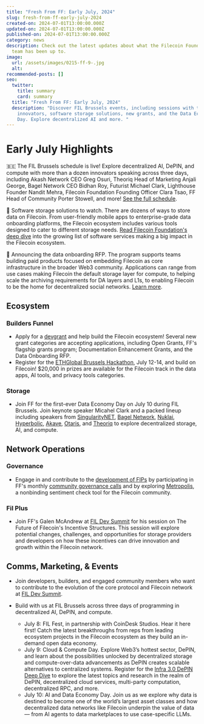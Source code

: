 ```yaml
---
title: "Fresh From FF: Early July, 2024"
slug: fresh-from-ff-early-july-2024
created-on: 2024-07-01T13:00:00.000Z
updated-on: 2024-07-01T13:00:00.000Z
published-on: 2024-07-01T13:00:00.000Z
category: news
description: Check out the latest updates about what the Filecoin Foundation
  team has been up to.
image:
  url: /assets/images/0215-ff-9-.jpg
  alt:
recommended-posts: []
seo:
  twitter:
    title: summary
    card: summary
  title: "Fresh From FF: Early July, 2024"
  description: "Discover FIL Brussels events, including sessions with top
    innovators, software storage solutions, new grants, and the Data Economy
    Day. Explore decentralized AI and more. "
---
```


# Early July Highlights

🇧🇪 The FIL Brussels schedule is live! Explore decentralized AI, DePIN, and compute with more than a dozen innovators speaking across three days, including Akash Network CEO Greg Osuri, Theoriq Head of Marketing Anjali George, Bagel Network CEO Bidhan Roy, Futurist Michael Clark, Lighthouse Founder Nandit Mehra, Filecoin Foundation Founding Officer Clara Tsao, FF Head of Community Porter Stowell, and more! [See the full schedule](https://www.fil-brussels.io/).

💾 Software storage solutions to watch. There are dozens of ways to store data on Filecoin. From user-friendly mobile apps to enterprise-grade data onboarding platforms, the Filecoin ecosystem includes various tools designed to cater to different storage needs. [Read Filecoin Foundation's deep dive](https://fil.org/blog/signal-spotlights-software-storage-solutions-built-on-filecoin-to-watch) into the growing list of software services making a big impact in the Filecoin ecosystem.

📣 Announcing the data onboarding RFP. The program supports teams building paid products focused on embedding Filecoin as core infrastructure in the broader Web3 community. Applications can range from use cases making Filecoin the default storage layer for compute, to helping scale the archiving requirements for DA layers and L1s, to enabling Filecoin to be the home for decentralized social networks. [Learn more](https://github.com/filecoin-project/devgrants/blob/master/Archive/Data-Onboarding.md).

## Ecosystem

### Builders Funnel

- Apply for a [devgrant](https://github.com/filecoin-project/devgrants/tree/master) and help build the Filecoin ecosystem! Several new grant categories are accepting applications, including Open Grants, FF's flagship grants program; Documentation Enhancement Grants, and the Data Onboarding RFP.
- Register for the [ETHGlobal Brussels Hackathon](https://ethglobal.com/events/brussels), July 12-14, and build on Filecoin! $20,000 in prizes are available for the Filecoin track in the data apps, AI tools, and privacy tools categories.

### Storage

- Join FF for the first-ever Data Economy Day on July 10 during FIL Brussels. Join keynote speaker Micahel Clark and a packed lineup including speakers from [SingularityNET](https://nl.linkedin.com/company/singularitynet?trk=public_post-text), [Bagel Network](https://www.linkedin.com/company/bagelnet?trk=public_post-text), [Nuklai](https://nl.linkedin.com/company/nuklai?trk=public_post-text), [Hyperbolic](https://www.linkedin.com/company/hyperbolic-labs?trk=public_post-text), [Akave](https://www.linkedin.com/company/akave?trk=public_post-text), [Otaris](https://www.linkedin.com/company/otaris?trk=public_post-text), and [Theoriq](https://www.linkedin.com/company/theoriqai?trk=public_post-text) to explore decentralized storage, AI, and compute.

## Network Operations

### Governance

- Engage in and contribute to the [development of FIPs](https://github.com/filecoin-project/FIPs/discussions) by participating in FF's monthly [community governance calls](https://calendar.google.com/calendar/embed?src=c_909343f97c15e8f23dda6e2612e62fcdee14bceabd8869abe4a52d793bf42b98%40group.calendar.google.com&ctz=America%2FToronto) and by exploring [Metropolis](https://metropolis.vote/dashboard), a nonbinding sentiment check tool for the Filecoin community.

### Fil Plus

- Join FF's Galen McAndrew at [FIL Dev Summit](https://www.fildev.io/) for his session on The Future of Filecoin's Incentive Structures. This session will explore potential changes, challenges, and opportunities for storage providers and developers on how these incentives can drive innovation and growth within the Filecoin network.

## Comms, Marketing, & Events

- Join developers, builders, and engaged community members who want to contribute to the evolution of the core protocol and Filecoin network at [FIL Dev Summit](https://www.fildev.io/FDS-4?utm_source=upload.fil.org&utm_medium=referral&utm_campaign=3-takeaways-from-the-filecoin-community-at-consensus).
- Build with us at FIL Brussels across three days of programming in decentralized AI, DePIN, and compute.

  - July 8: FIL Fest, in partnership with CoinDesk Studios. Hear it here first! Catch the latest breakthroughs from reps from leading ecosystem projects in the Filecoin ecosystem as they build an in-demand open data economy.
  - July 9: Cloud & Compute Day. Explore Web3’s hottest sector, DePIN, and learn about the possibilities unlocked by decentralized storage and compute-over-data advancements as DePIN creates scalable alternatives to centralized systems. Register for the [Infra 3.0 DePIN Deep Dive](https://lu.ma/cgi2nejb?utm_source=upload.fil.org&utm_medium=referral&utm_campaign=meet-the-companies-scaling-data-onboarding) to explore the latest topics and research in the realm of DePIN, decentralized cloud services, multi-party computation, decentralized RPC, and more.
  - July 10: AI and Data Economy Day. Join us as we explore why data is destined to become one of the world’s largest asset classes and how decentralized data networks like Filecoin underpin the value of data — from AI agents to data marketplaces to use case-specific LLMs.

